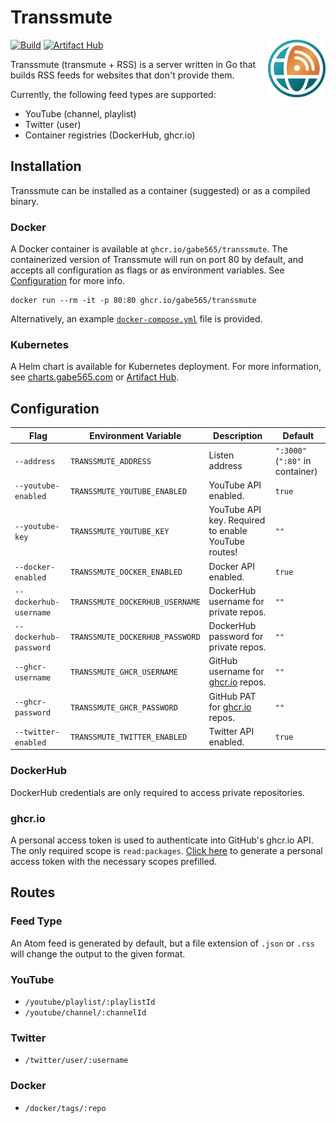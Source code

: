 # Transsmute

<img src="./assets/icon.svg" alt="Transsmute Icon" width="92" align="right">

[![Build](https://github.com/gabe565/transsmute/actions/workflows/build.yml/badge.svg)](https://github.com/gabe565/transsmute/actions/workflows/build.yml)
[![Artifact Hub](https://img.shields.io/endpoint?url=https://artifacthub.io/badge/repository/gabe565)](https://artifacthub.io/packages/helm/gabe565/transsmute)

Transsmute (transmute + RSS) is a server written in Go that builds RSS
feeds for websites that don't provide them.

Currently, the following feed types are supported:

- YouTube (channel, playlist)
- Twitter (user)
- Container registries (DockerHub, ghcr.io)

## Installation

Transsmute can be installed as a container (suggested) or as a compiled
binary.

### Docker

A Docker container is available at `ghcr.io/gabe565/transsmute`. The
containerized version of Transsmute will run on port 80 by default,
and accepts all configuration as flags or as environment variables.
See [Configuration](#configuration) for more info.

```shell
docker run --rm -it -p 80:80 ghcr.io/gabe565/transsmute
```

Alternatively, an example [`docker-compose.yml`](/docker-compose.yml) file
is provided.

### Kubernetes

A Helm chart is available for Kubernetes deployment.
For more information, see
[charts.gabe565.com](https://charts.gabe565.com/charts/transsmute/) or
[Artifact Hub](https://artifacthub.io/packages/helm/gabe565/transsmute).

## Configuration

| Flag                   | Environment Variable            | Description                                           | Default                          |
|------------------------|---------------------------------|-------------------------------------------------------|----------------------------------|
| `--address`            | `TRANSSMUTE_ADDRESS`            | Listen address                                        | `":3000"` (`":80"` in container) |
| `--youtube-enabled`    | `TRANSSMUTE_YOUTUBE_ENABLED`    | YouTube API enabled.                                  | `true`                           |
| `--youtube-key`        | `TRANSSMUTE_YOUTUBE_KEY`        | YouTube API key. Required to enable YouTube routes!   | `""`                             |
| `--docker-enabled`     | `TRANSSMUTE_DOCKER_ENABLED`     | Docker API enabled.                                   | `true`                           |
| `--dockerhub-username` | `TRANSSMUTE_DOCKERHUB_USERNAME` | DockerHub username for private repos.                 | `""`                             |
| `--dockerhub-password` | `TRANSSMUTE_DOCKERHUB_PASSWORD` | DockerHub password for private repos.                 | `""`                             |
| `--ghcr-username`      | `TRANSSMUTE_GHCR_USERNAME`      | GitHub username for [ghcr.io](https://ghcr.io) repos. | `""`                             |
| `--ghcr-password`      | `TRANSSMUTE_GHCR_PASSWORD`      | GitHub PAT for [ghcr.io](https://ghcr.io) repos.      | `""`                             |
| `--twitter-enabled`    | `TRANSSMUTE_TWITTER_ENABLED`    | Twitter API enabled.                                  | `true`                           |

### DockerHub

DockerHub credentials are only required to access private repositories.

### ghcr.io

A personal access token is used to authenticate into GitHub's ghcr.io API.
The only required scope is `read:packages`.
[Click here](https://github.com/settings/tokens/new?description=Transsmute&scopes=read:packages)
to generate a personal access token with the necessary scopes prefilled.

## Routes

### Feed Type

An Atom feed is generated by default, but a file extension of
`.json` or `.rss` will change the output to the given format.

### YouTube

- `/youtube/playlist/:playlistId`
- `/youtube/channel/:channelId`

### Twitter

- `/twitter/user/:username`

### Docker

- `/docker/tags/:repo`

